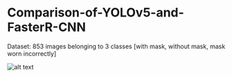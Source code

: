 # Comparison-of-YOLOv5-and-FasterR-CNN

Dataset: 853 images belonging to 3 classes [with mask, without mask, mask worn incorrectly]

![alt text](https://github.com/[IreneOO]/[Comparison-of-YOLOv5-and-FasterR-CNN]/blob/[main]/FasterRCNN.gif?raw=true)

